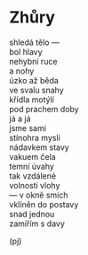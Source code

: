 Zhůry
=====

shledá tělo —  
bol hlavy  
nehybní ruce  
a nohy  
úzko až běda  
ve svalu snahy  
křídla motýlí  
pod prachem doby  
já a já  
jsme sami  
stínohra mysli  
nádavkem stavy  
vakuem čela  
temní úvahy  
tak vzdálené  
volnosti vlohy  
— v okně smích  
vklíněn do postavy  
snad jednou  
zamířím s davy

(pj)

